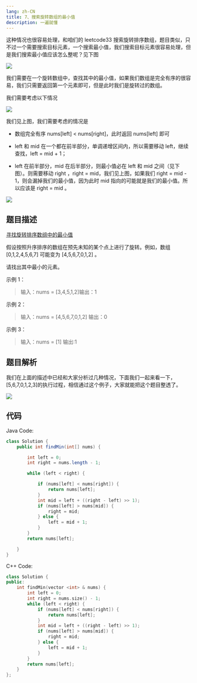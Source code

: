 ```yaml
---
lang: zh-CN
title: 7、搜索旋转数组的最小值
description: 一遍就懂
---
```



这种情况也很容易处理，和咱们的 leetcode33 搜索旋转排序数组，题目类似，只不过一个需要搜索目标元素，一个搜索最小值，我们搜索目标元素很容易处理，但是我们搜索最小值应该怎么整呢？见下图

![](https://chengxuchu-1301103198.cos.ap-beijing.myqcloud.com/Photo/202304180853361.png)

我们需要在一个旋转数组中，查找其中的最小值，如果我们数组是完全有序的很容易，我们只需要返回第一个元素即可，但是此时我们是旋转过的数组。

我们需要考虑以下情况

![](https://chengxuchu-1301103198.cos.ap-beijing.myqcloud.com/Photo/202304180854167.png)

我们见上图，我们需要考虑的情况是

- 数组完全有序 nums[left] < nums[right]，此时返回 nums[left] 即可

- left 和 mid 在一个都在前半部分，单调递增区间内，所以需要移动 left，继续查找，left = mid + 1；

- left 在前半部分，mid 在后半部分，则最小值必在 left 和 mid 之间（见下图）。则需要移动 right ，right = mid，我们见上图，如果我们 right = mid - 1，则会漏掉我们的最小值，因为此时 mid 指向的可能就是我们的最小值。所以应该是 right = mid 。

![](https://chengxuchu-1301103198.cos.ap-beijing.myqcloud.com/Photo/202304180854131.png)



## 题目描述

[寻找旋转排序数组中的最小值](https://leetcode-cn.com/problems/find-minimum-in-rotated-sorted-array/)

假设按照升序排序的数组在预先未知的某个点上进行了旋转。例如，数组 [0,1,2,4,5,6,7] 可能变为 [4,5,6,7,0,1,2] 。

请找出其中最小的元素。

示例 1：

> 输入：nums = [3,4,5,1,2]输出：1

示例 2：

> 输入：nums = [4,5,6,7,0,1,2] 输出：0

示例 3：

> 输入：nums = [1] 输出:1

## 题目解析

我们在上面的描述中已经和大家分析过几种情况，下面我们一起来看一下，[5,6,7,0,1,2,3]的执行过程，相信通过这个例子，大家就能把这个题目整透了。

![](https://chengxuchu-1301103198.cos.ap-beijing.myqcloud.com/Photo/202304180854559.png)

## 代码

Java Code:

```java
class Solution {
    public int findMin(int[] nums) {

        int left = 0;
        int right = nums.length - 1;

        while (left < right) {

            if (nums[left] < nums[right]) {
                return nums[left];
            }
            int mid = left + ((right - left) >> 1);
            if (nums[left] > nums[mid]) {
                right = mid;
            } else {
                left = mid + 1;
            }
        }
        return nums[left];

    }
}
```

C++ Code:

```cpp
class Solution {
public:
    int findMin(vector <int> & nums) {
        int left = 0;
        int right = nums.size() - 1;
        while (left < right) {
            if (nums[left] < nums[right]) {
                return nums[left];
            }
            int mid = left + ((right - left) >> 1);
            if (nums[left] > nums[mid]) {
                right = mid;
            } else {
                left = mid + 1;
            }
        }
        return nums[left];
    }
};
```
